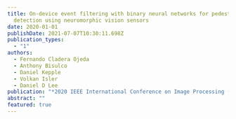 ```yaml
---
title: On-device event filtering with binary neural networks for pedestrian
  detection using neuromorphic vision sensors
date: 2020-01-01
publishDate: 2021-07-07T10:30:11.698Z
publication_types:
  - "1"
authors:
  - Fernando Cladera Ojeda
  - Anthony Bisulco
  - Daniel Kepple
  - Volkan Isler
  - Daniel D Lee
publication: "*2020 IEEE International Conference on Image Processing (ICIP)*"
abstract: ""
featured: true
---
```

